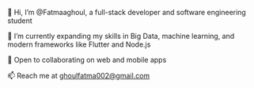 👋 Hi, I’m @Fatmaaghoul, a full-stack developer and software engineering student

🌱 I’m currently expanding my skills in Big Data, machine learning, and modern frameworks like Flutter and Node.js

🚀 Open to collaborating on web and mobile apps

📫 Reach me at ghoulfatma002@gmail.com
<!--- Fatmaaghoul/Fatmaaghoul is a ✨ special ✨ repository because its `README.md` (this file) appears on your GitHub profile. You can click the Preview link to take a look at your changes. --->
